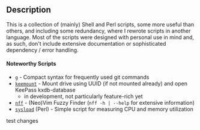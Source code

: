 ## Description
This is a collection of (mainly) Shell and Perl scripts, some more useful than
others, and including some redundancy, where I rewrote scripts in another
language. Most of the scripts were designed with personal use in mind and, as
such, don't include extensive documentation or sophisticated dependency / error
handling.

#### Noteworthy Scripts
* [`g`](https://gitlab.com/fell_/Scripts/-/blob/master/source/perl/g)
\- Compact syntax for frequently used git commands
* [`keemount`](https://gitlab.com/fell_/Scripts/-/blob/master/source/perl/keemount)
\- Mount drive using UUID (if not mounted already) and open KeePass kxdb-database
  * in development, not particularly feature-rich yet
* [`nff`](https://gitlab.com/fell_/Scripts/-/tree/master/source/shell/nff)
\- (Neo)Vim Fuzzy Finder (`nff -h | --help` for extensive information)
* [`sysload`](https://gitlab.com/fell_/Scripts/-/blob/master/source/perl/system_monitors/sysload)
(Perl) - Simple script for measuring CPU and memory utilization

test changes
